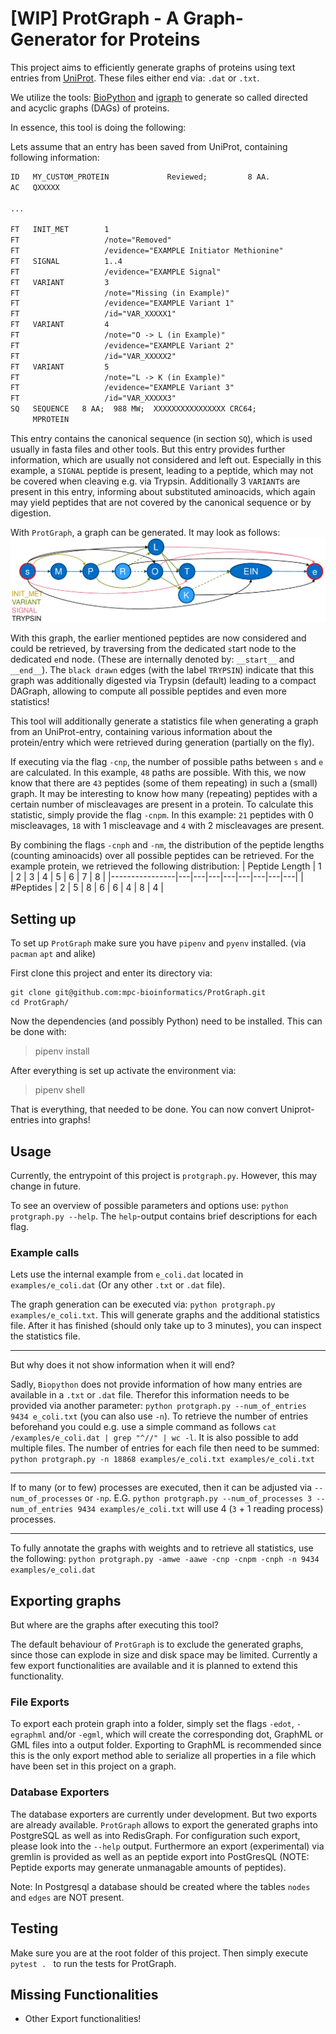 # [WIP] ProtGraph - A Graph-Generator for Proteins

This project aims to efficiently generate graphs of proteins using text entries from [UniProt](https://www.uniprot.org/). These files either end via: `.dat` or `.txt`.

We utilize the tools: [BioPython](https://biopython.org/) and [igraph](https://igraph.org/python/) to generate so called directed and acyclic graphs (DAGs) of proteins.

In essence, this tool is doing the following:

Lets assume that an entry has been saved from UniProt, containing following information:

```txt
ID   MY_CUSTOM_PROTEIN             Reviewed;         8 AA.
AC   QXXXXX

...

FT   INIT_MET        1
FT                   /note="Removed"
FT                   /evidence="EXAMPLE Initiator Methionine"
FT   SIGNAL          1..4
FT                   /evidence="EXAMPLE Signal"
FT   VARIANT         3
FT                   /note="Missing (in Example)"
FT                   /evidence="EXAMPLE Variant 1"
FT                   /id="VAR_XXXXX1"
FT   VARIANT         4
FT                   /note="O -> L (in Example)"
FT                   /evidence="EXAMPLE Variant 2"
FT                   /id="VAR_XXXXX2"
FT   VARIANT         5
FT                   /note="L -> K (in Example)"
FT                   /evidence="EXAMPLE Variant 3"
FT                   /id="VAR_XXXXX3"
SQ   SEQUENCE   8 AA;  988 MW;  XXXXXXXXXXXXXXXX CRC64;
     MPROTEIN                   
```

This entry contains the canonical sequence (in section `SQ`), which is used usually in fasta files and other tools. But this entry provides further information, which are usually not considered and left out. Especially in this example, a `SIGNAL` peptide is present, leading to a peptide, which may not be covered when cleaving e.g. via Trypsin.
Additionally 3 `VARIANT`s are present in this entry, informing about substituted aminoacids, which again may yield peptides that are not covered by the canonical sequence or by digestion.

With `ProtGraph`, a graph can be generated. It may look as follows:
![Example Graph](resources/example_graph.png)

With this graph, the earlier mentioned peptides are now considered and could be retrieved, by traversing from the dedicated `s`tart node to the dedicated `e`nd node. (These are internally denoted by: `__start__` and `__end__`).
The `black drawn` edges (with the label `TRYPSIN`) indicate that this graph was additionally digested via Trypsin (default) leading to a compact DAGraph, allowing to compute all possible peptides and even more statistics!

This tool will additionally generate a statistics file when generating a graph from an UniProt-entry, containing various information about the protein/entry which were retrieved during generation (partially on the fly).

If executing via the flag `-cnp`, the number of possible paths between `s` and `e` are calculated. In this example, `48` paths are possible. With this, we now know that there are `43` peptides (some of them repeating) in such a (small) graph.
It may be interesting to know how many (repeating) peptides with a certain number of miscleavages are present in a protein. To calculate this statistic, simply provide the flag `-cnpm`. In this example: `21` peptides with 0 miscleavages, `18` with 1 miscleavage and `4` with 2 miscleavages are present.

By combining the flags `-cnph` and `-nm`, the distribution of the peptide lengths (counting aminoacids) over all possible peptides can be retrieved. For the example protein, we retrieved the following distribution:
| Peptide Length | 1 | 2 | 3 | 4 | 5 | 6 | 7 | 8 |
|----------------|---|---|---|---|---|---|---|---|
| #Peptides      | 2 | 5 | 8 | 6 | 6 | 4 | 8 | 4 |

## Setting up

To set up `ProtGraph` make sure you have `pipenv` and `pyenv` installed. (via `pacman` `apt` and alike)

First clone this project and enter its directory via:

```shell
git clone git@github.com:mpc-bioinformatics/ProtGraph.git
cd ProtGraph/
```

Now the dependencies (and possibly Python) need to be installed. This can be done with:
> pipenv install

After everything is set up activate the environment via:
> pipenv shell

That is everything, that needed to be done. You can now convert Uniprot-entries into graphs!

## Usage

Currently, the entrypoint of this project is `protgraph.py`. However, this may change in future.

To see an overview of possible parameters and options use: `python protgraph.py --help`. The `help`-output contains brief descriptions for each flag.

### Example calls

Lets use the internal example from `e_coli.dat` located in `examples/e_coli.dat` (Or any other `.txt` or `.dat` file).

The graph generation can be executed via: `python protgraph.py examples/e_coli.txt`. This will generate graphs and the additional statistics file. After it has finished (should only take up to 3 minutes), you can inspect the statistics file.

---

But why does it not show information when it will end?

Sadly, `Biopython` does not provide information of how many entries are available in a `.txt` or `.dat` file. Therefor this information needs to be provided via another parameter: `python protgraph.py --num_of_entries 9434 e_coli.txt` (you can also use `-n`).
To retrieve the number of entries beforehand you could e.g. use a simple command as follows `cat /examples/e_coli.dat | grep "^//" | wc -l`. It is also possible to add multiple files. The number of entries for each file then need to be summed: `python protgraph.py -n 18868 examples/e_coli.txt examples/e_coli.txt`

---

If to many (or to few) processes are executed, then it can be adjusted via `--num_of_processes` or `-np`. E.G. `python protgraph.py --num_of_processes 3 --num_of_entries 9434 examples/e_coli.txt` will use 4 (`3` + 1 reading process) processes.

---

To fully annotate the graphs with weights and to retrieve all statistics, use the following: `python protgraph.py -amwe -aawe -cnp -cnpm -cnph -n 9434 examples/e_coli.dat`

## Exporting graphs

But where are the graphs after executing this tool?

The default behaviour of `ProtGraph` is to exclude the generated graphs, since those can explode in size and disk space may be limited. Currently a few export functionalities are available and it is planned to extend this functionality.

### File Exports

To export each protein graph into a folder, simply set the flags `-edot`, `-egraphml` and/or `-egml`, which will create the corresponding dot, GraphML or GML files into a output folder.
Exporting to GraphML is recommended since this is the only export method able to serialize all properties in a file which have been set in this project on a graph.

### Database Exporters

The database exporters are currently under development. But two exports are already available. `ProtGraph` allows to export the generated graphs into PostgreSQL as well as into RedisGraph. For configuration such export, please look into the `--help` output.
Furthermore an export (experimental) via gremlin is provided as well as an peptide export into PostGresQL (NOTE: Peptide exports may generate unmanagable amounts of peptides).

Note: In Postgresql a database should be created where the tables `nodes` and `edges` are NOT present.


## Testing

Make sure you are at the root folder of this project. Then simply execute `pytest . ` to run the tests for ProtGraph.


## Missing Functionalities

* Other Export functionalities!
